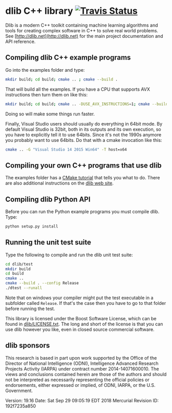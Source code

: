 # dlib C++ library [![Travis Status](https://travis-ci.org/davisking/dlib.svg?branch=master)](https://travis-ci.org/davisking/dlib)

Dlib is a modern C++ toolkit containing machine learning algorithms and tools for creating complex software in C++ to solve real world problems. See [http://dlib.net](http://dlib.net) for the main project documentation and API reference.



## Compiling dlib C++ example programs

Go into the examples folder and type:

```bash
mkdir build; cd build; cmake .. ; cmake --build .
```

That will build all the examples.
If you have a CPU that supports AVX instructions then turn them on like this:

```bash
mkdir build; cd build; cmake .. -DUSE_AVX_INSTRUCTIONS=1; cmake --build .
```

Doing so will make some things run faster.

Finally, Visual Studio users should usually do everything in 64bit mode.  By default Visual Studio is 32bit, both in its outputs and its own execution, so you have to explicitly tell it to use 64bits.  Since it's not the 1990s anymore you probably want to use 64bits.  Do that with a cmake invocation like this:
```bash
cmake .. -G "Visual Studio 14 2015 Win64" -T host=x64 
```

## Compiling your own C++ programs that use dlib

The examples folder has a [CMake tutorial](https://github.com/davisking/dlib/blob/master/examples/CMakeLists.txt) that tells you what to do.  There are also additional instructions on the [dlib web site](http://dlib.net/compile.html).

## Compiling dlib Python API

Before you can run the Python example programs you must compile dlib. Type:

```bash
python setup.py install
```


## Running the unit test suite

Type the following to compile and run the dlib unit test suite:

```bash
cd dlib/test
mkdir build
cd build
cmake ..
cmake --build . --config Release
./dtest --runall
```

Note that on windows your compiler might put the test executable in a subfolder called `Release`. If that's the case then you have to go to that folder before running the test.

This library is licensed under the Boost Software License, which can be found in [dlib/LICENSE.txt](https://github.com/davisking/dlib/blob/master/dlib/LICENSE.txt).  The long and short of the license is that you can use dlib however you like, even in closed source commercial software.

## dlib sponsors

This research is based in part upon work supported by the Office of the Director of National Intelligence (ODNI), Intelligence Advanced Research Projects Activity (IARPA) under contract number 2014-14071600010. The views and conclusions contained herein are those of the authors and should not be interpreted as necessarily representing the official policies or endorsements, either expressed or implied, of ODNI, IARPA, or the U.S. Government.

Version: 19.16
Date:    Sat Sep 29 09:05:19 EDT 2018
Mercurial Revision ID: 192f7235a850
